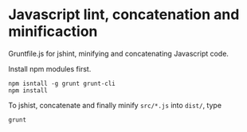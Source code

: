 # Javascript lint, concatenation and minificaction

Gruntfile.js for jshint, minifying and concatenating Javascript code.

Install npm modules first.
```
npm isntall -g grunt grunt-cli
npm install
```

To jshist, concatenate and finally minify `src/*.js` into `dist/`, type
```
grunt 
```
